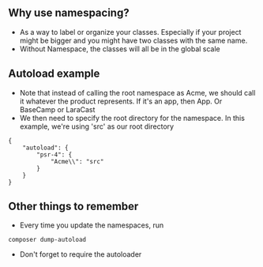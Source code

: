 ## Why use namespacing?
- As a way to label or organize your classes. Especially if your project might be bigger and you might have two classes with the same name.
- Without Namespace, the classes will all be in the global scale

## Autoload example
- Note that instead of calling the root namespace as Acme, we should call it whatever the product represents. If it's an app, then App. Or BaseCamp or LaraCast
- We then need to specify the root directory for the namespace. In this example, we're using 'src' as our root directory

```
{
	"autoload": {
		"psr-4": {
			"Acme\\": "src"
		}
	}
}
```

## Other things to remember

- Every time you update the namespaces, run
```
composer dump-autoload
```
- Don't forget to require the autoloader